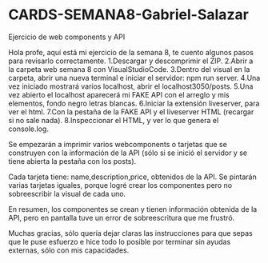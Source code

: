 # CARDS-SEMANA8-Gabriel-Salazar
Ejercicio de web components y API

Hola profe, aquí está mi ejercicio de la semana 8, te cuento algunos pasos para revisarlo correctamente.
1.Descargar y descomprimir el ZIP.
2.Abrir a la carpeta web semana 8 con VisualStudioCode.
3.Dentro del visual en la carpeta, abrir una nueva terminal e iniciar el servidor: npm run server.
4.Una vez iniciado mostrará varios localhost, abrir el localhost3050/posts.
5.Una vez abierto el localhost aparecerá mi FAKE API con el arreglo y mis elementos, fondo negro letras blancas.
6.Iniciar la extensión liveserver, para ver el html.
7.Con la pestaña de la FAKE API y el liveserver HTML (recargar si no sale nada).
8.Inspeccionar el HTML, y ver lo que genera el console.log.

Se empezarán a imprimir varios webcomponents o tarjetas que se construyen con la información de la API (sólo si se inició el servidor y se tiene abierta la pestaña
con los posts).

Cada tarjeta tiene: name,description,price, obtenidos de la API.
Se pintarán varias tarjetas iguales, porque logré crear los componentes pero no sobreescribir la visual de cada uno.

En resumen, los componentes se crean y tienen información obtenida de la API, pero en pantalla tuve un error de sobreescritura que me frustró.

Muchas gracias, sólo quería dejar claras las instrucciones para que sepas que le puse esfuerzo e hice todo lo posible por terminar sin ayudas externas, sólo con mis
capacidades. 

